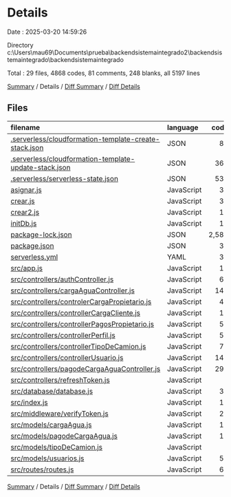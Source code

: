 # Details

Date : 2025-03-20 14:59:26

Directory c:\\Users\\mau69\\Documents\\prueba\\backendsistemaintegrado2\\backendsistemaintegrado\\backendsistemaintegrado

Total : 29 files,  4868 codes, 81 comments, 248 blanks, all 5197 lines

[Summary](results.md) / Details / [Diff Summary](diff.md) / [Diff Details](diff-details.md)

## Files
| filename | language | code | comment | blank | total |
| :--- | :--- | ---: | ---: | ---: | ---: |
| [.serverless/cloudformation-template-create-stack.json](/.serverless/cloudformation-template-create-stack.json) | JSON | 82 | 0 | 0 | 82 |
| [.serverless/cloudformation-template-update-stack.json](/.serverless/cloudformation-template-update-stack.json) | JSON | 368 | 0 | 0 | 368 |
| [.serverless/serverless-state.json](/.serverless/serverless-state.json) | JSON | 530 | 0 | 0 | 530 |
| [asignar.js](/asignar.js) | JavaScript | 33 | 2 | 6 | 41 |
| [crear.js](/crear.js) | JavaScript | 37 | 6 | 9 | 52 |
| [crear2.js](/crear2.js) | JavaScript | 18 | 0 | 4 | 22 |
| [initDb.js](/initDb.js) | JavaScript | 14 | 0 | 3 | 17 |
| [package-lock.json](/package-lock.json) | JSON | 2,586 | 0 | 1 | 2,587 |
| [package.json](/package.json) | JSON | 31 | 0 | 1 | 32 |
| [serverless.yml](/serverless.yml) | YAML | 30 | 0 | 3 | 33 |
| [src/app.js](/src/app.js) | JavaScript | 16 | 0 | 6 | 22 |
| [src/controllers/authController.js](/src/controllers/authController.js) | JavaScript | 61 | 1 | 13 | 75 |
| [src/controllers/cargaAguaController.js](/src/controllers/cargaAguaController.js) | JavaScript | 145 | 7 | 17 | 169 |
| [src/controllers/controlerCargaPropietario.js](/src/controllers/controlerCargaPropietario.js) | JavaScript | 49 | 6 | 9 | 64 |
| [src/controllers/controllerCargaCliente.js](/src/controllers/controllerCargaCliente.js) | JavaScript | 16 | 0 | 4 | 20 |
| [src/controllers/controllerPagosPropietario.js](/src/controllers/controllerPagosPropietario.js) | JavaScript | 53 | 6 | 12 | 71 |
| [src/controllers/controllerPerfil.js](/src/controllers/controllerPerfil.js) | JavaScript | 57 | 0 | 11 | 68 |
| [src/controllers/controllerTipoDeCamion.js](/src/controllers/controllerTipoDeCamion.js) | JavaScript | 78 | 0 | 19 | 97 |
| [src/controllers/controllerUsuario.js](/src/controllers/controllerUsuario.js) | JavaScript | 142 | 6 | 24 | 172 |
| [src/controllers/pagodeCargaAguaController.js](/src/controllers/pagodeCargaAguaController.js) | JavaScript | 294 | 33 | 53 | 380 |
| [src/controllers/refreshToken.js](/src/controllers/refreshToken.js) | JavaScript | 0 | 0 | 1 | 1 |
| [src/database/database.js](/src/database/database.js) | JavaScript | 30 | 3 | 6 | 39 |
| [src/index.js](/src/index.js) | JavaScript | 19 | 1 | 4 | 24 |
| [src/middleware/verifyToken.js](/src/middleware/verifyToken.js) | JavaScript | 26 | 0 | 8 | 34 |
| [src/models/cargaAgua.js](/src/models/cargaAgua.js) | JavaScript | 16 | 0 | 4 | 20 |
| [src/models/pagodeCargaAgua.js](/src/models/pagodeCargaAgua.js) | JavaScript | 15 | 1 | 4 | 20 |
| [src/models/tipoDeCamion.js](/src/models/tipoDeCamion.js) | JavaScript | 7 | 0 | 2 | 9 |
| [src/models/usuarios.js](/src/models/usuarios.js) | JavaScript | 52 | 0 | 3 | 55 |
| [src/routes/routes.js](/src/routes/routes.js) | JavaScript | 63 | 9 | 21 | 93 |

[Summary](results.md) / Details / [Diff Summary](diff.md) / [Diff Details](diff-details.md)